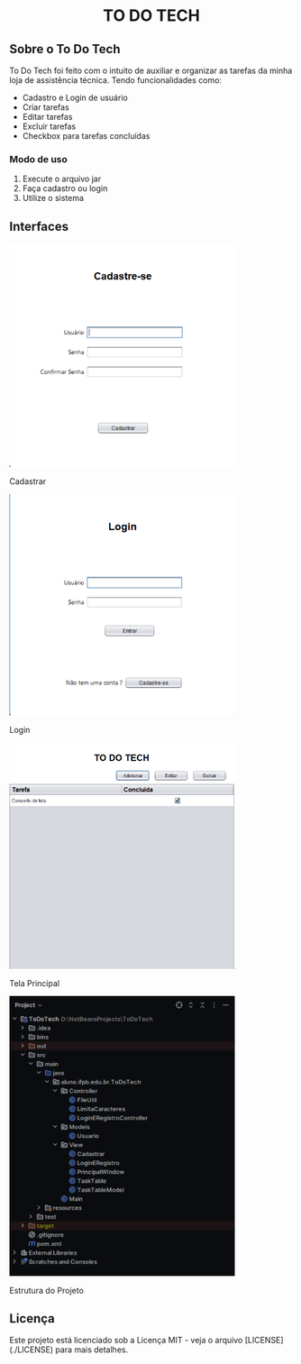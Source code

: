 <div align=center>
  <h1>TO DO TECH</h1>
</div>

<h2>Sobre o To Do Tech</h2>
<p>To Do Tech foi feito com o intuito de auxiliar e organizar as tarefas da minha loja de assistência técnica. Tendo funcionalidades como: </p>
<ul>
  <li>Cadastro e Login de usuário</li>
  <li>Criar tarefas</li>
  <li>Editar tarefas</li>
  <li>Excluir tarefas</li>
  <li>Checkbox para tarefas concluídas</li>
</ul>

<h3>Modo de uso</h3>
<ol>
  <li>Execute o arquivo jar</li>
  <li>Faça cadastro ou login</li>
  <li>Utilize o sistema</li>
</ol>

<h2>Interfaces</h2>

<p>
  <img src="Cadastrar.png" alt="Cadastrar" width="400">
</p>
<div>
  <p>Cadastrar</p>
</div>

<p>
  <img src="Login.png" alt="Login" width="400">
</p>
<div>
  <p>Login</p>
</div>

<p>
  <img src="PrincipalWindow.png" alt="Principal" width="400">
</p>
<div>
  <p>Tela Principal</p>
</div>

<p>
  <img src="Estrutura.png" alt="Estrutura" width="400">
</p>
<div>
  <p>Estrutura do Projeto</p>
</div>

<h2>Licença</h2>
<p>Este projeto está licenciado sob a Licença MIT - veja o arquivo [LICENSE](./LICENSE) para mais detalhes.
</p>
